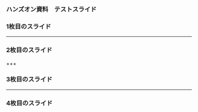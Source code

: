 ### ハンズオン資料　テストスライド

### 1枚目のスライド


---


### 2枚目のスライド


+++


### 3枚目のスライド


---


### 4枚目のスライド

```?code=QueueTriggerJS1/index.js

```